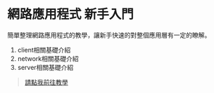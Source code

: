 # 網路應用程式 新手入門

簡單整理網路應用程式的教學，讓新手快速的對整個應用層有一定的瞭解。

1. client相關基礎介紹
2. network相關基礎介紹
3. server相關基礎介紹

> [請點我前往教學](https://github.com/leo200149/web-getting-start/issues?q=is%3Aopen+is%3Aissue+sort%3Acreated-asc)
